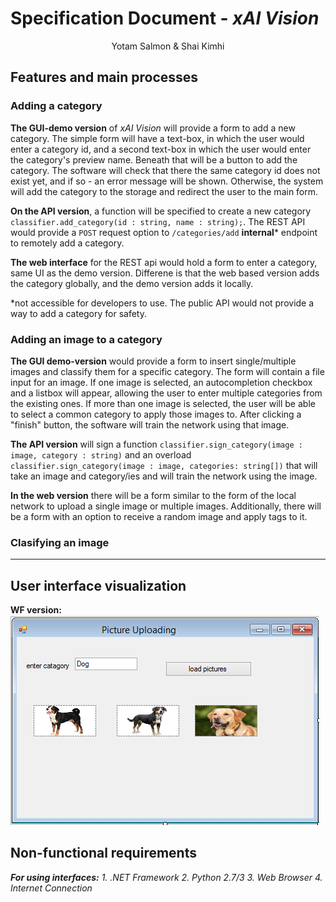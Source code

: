 # Specification Document - _xAI Vision_ #
<center>Yotam Salmon &amp; Shai Kimhi</center>

## Features and main processes ##

### Adding a category ###

**The GUI-demo version** of *xAI Vision* will provide a form to add a new category. The simple form will have a text-box, in which the user would enter a category id, and a second text-box in which the user would enter the category's preview name. Beneath that will be a button to add the category. The software will check that there the same category id does not exist yet, and if so - an error message will be shown. Otherwise, the system will add the category to the storage and redirect the user to the main form.

**On the API version**, a function will be specified to create a new category `classifier.add_category(id : string, name : string);`. The REST API would provide a `POST` request option to  `/categories/add` **internal*** endpoint to remotely add a category.

**The web interface** for the REST api would hold a form to enter a category, same UI as the demo version. Differene is that the web based version adds the category globally, and the demo version adds it locally.

*not accessible for developers to use. The public API would not provide a way to add a category for safety.

### Adding an image to a category ###

**The GUI demo-version** would provide a form to insert single/multiple images and classify them for a specific category. The form will contain a file input for an image.
If one image is selected, an autocompletion checkbox and a listbox will appear, allowing the user to enter multiple categories from the existing ones. If more than one image is selected,
the user will be able to select a common category to apply those images to. After clicking a "finish" button, the software will train the network using that image.

**The API version** will sign a function `classifier.sign_category(image : image, category : string)` and an overload `classifier.sign_category(image : image, categories: string[])` that will take an image and category/ies and will train the network using the image.

**In the web version** there will be a form similar to the form of the local network to upload a single image or multiple images. Additionally, there will be a form with an option to receive a random image and apply tags to it. 

### Clasifying an image ###

****

## User interface visualization ##

**WF version:**
![Uploading a picture](https://github.com/yotam180/xAI/blob/master/docs/xAI%20Vision/Uploading%20Picture.PNG?raw=true)

## Non-functional requirements ##

***For using interfaces:***
*1. .NET Framework*
*2. Python 2.7/3*
*3. Web Browser*
*4. Internet Connection*